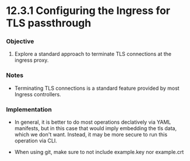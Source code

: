 # 12.3.1 Configuring the Ingress for TLS passthrough


### Objective

1. Explore a standard approach to terminate TLS connections at the ingress proxy.

### Notes

* Terminating TLS connections is a standard feature provided by most Ingress controllers.

### Implementation

* In general, it is better to do most operations declatively via YAML manifests, but in this case that would imply embedding the tls data, which we don't want. Instead, it may be more secure to run this operation via CLI.

* When using git, make sure to not include example.key nor example.crt